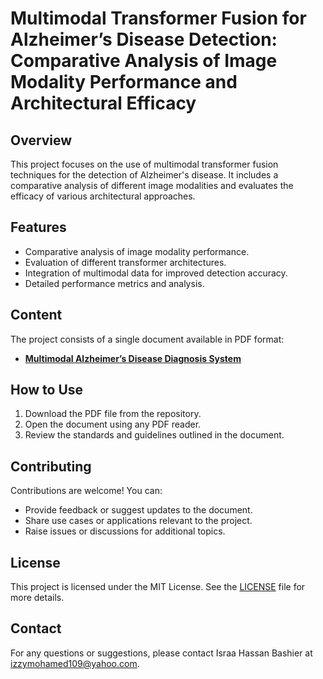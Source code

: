 # Multimodal Transformer Fusion for Alzheimer’s Disease Detection: Comparative Analysis of Image Modality Performance and Architectural Efficacy

## Overview
This project focuses on the use of multimodal transformer fusion techniques for the detection of Alzheimer's disease. It includes a comparative analysis of different image modalities and evaluates the efficacy of various architectural approaches.

## Features
- Comparative analysis of image modality performance.
- Evaluation of different transformer architectures.
- Integration of multimodal data for improved detection accuracy.
- Detailed performance metrics and analysis.

## Content
The project consists of a single document available in PDF format:
- **[Multimodal Alzheimer’s Disease Diagnosis System](Multimodal%20Alzheimer’s%20Disease%20Diagnosis%20System.pdf)**

## How to Use
1. Download the PDF file from the repository.
2. Open the document using any PDF reader.
3. Review the standards and guidelines outlined in the document.

## Contributing
Contributions are welcome! You can:
- Provide feedback or suggest updates to the document.
- Share use cases or applications relevant to the project.
- Raise issues or discussions for additional topics.

## License
This project is licensed under the MIT License. See the [LICENSE](LICENSE) file for more details.

## Contact
For any questions or suggestions, please contact Israa Hassan Bashier at izzymohamed109@yahoo.com.

